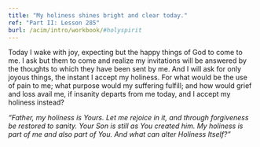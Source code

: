 ```yaml
---
title: "My holiness shines bright and clear today."
ref: "Part II: Lesson 285"
burl: /acim/intro/workbook/#holyspirit
---
```


Today I wake with joy, expecting but the happy things of God to come to
me. I ask but them to come and realize my invitations will be answered
by the thoughts to which they have been sent by me. And I will ask for
only joyous things, the instant I accept my holiness. For what would be
the use of pain to me; what purpose would my suffering fulfill; and how
would grief and loss avail me, if insanity departs from me today, and I
accept my holiness instead?

*“Father, my holiness is Yours. Let me rejoice in it, and through
forgiveness be restored to sanity. Your Son is still as You created him.
My holiness is part of me and also part of You. And what can alter
Holiness Itself?”*

